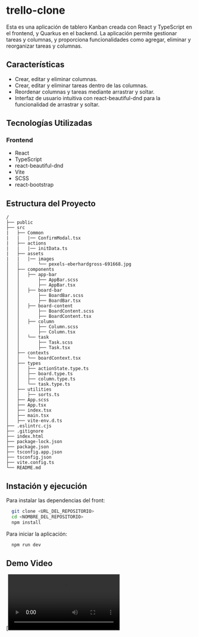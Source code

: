 # trello-clone
Esta es una aplicación de tablero Kanban creada con React y TypeScript en el frontend, y Quarkus en el backend. La aplicación permite gestionar tareas y columnas, y proporciona funcionalidades como agregar, eliminar y reorganizar tareas y columnas.

## Características

- Crear, editar y eliminar columnas.
- Crear, editar y eliminar tareas dentro de las columnas.
- Reordenar columnas y tareas mediante arrastrar y soltar.
- Interfaz de usuario intuitiva con react-beautiful-dnd para la funcionalidad de arrastrar y soltar.

## Tecnologías Utilizadas

### Frontend

- React
- TypeScript
- react-beautiful-dnd
- Vite
- SCSS
- react-bootstrap

## Estructura del Proyecto

```plaintext
/
├── public
├── src
|   ├── Common
|   |   |── ConfirmModal.tsx
|   ├── actions
|   |   |── initData.ts
|   ├── assets
|   |   |── images
│   │       └── pexels-eberhardgross-691668.jpg
│   ├── components
│   │   ├── app-bar
│   │       ├── AppBar.scss
│   │       ├── AppBar.tsx
│   │   ├── board-bar
│   │       ├── BoardBar.scss
│   │       ├── BoardBar.tsx
│   │   ├── board-content
│   │       ├── BoardContent.scss
│   │       ├── BoardContent.tsx
│   │   ├── column
│   │       ├── Column.scss
│   │       ├── Column.tsx
│   │   └── task
│   │       ├── Task.scss
│   │       ├── Task.tsx
│   ├── contexts
│   │   └── boardContext.tsx
│   ├── types
│   │   ├── actionState.type.ts
│   │   ├── board.type.ts
│   │   ├── column.type.ts
│   │   └── task.type.ts
│   ├── utilities
│   │   ├── sorts.ts
│   ├── App.scss
│   ├── App.tsx
│   ├── index.tsx
│   ├── main.tsx
│   ├── vite-env.d.ts
├── .eslintrc.cjs
├── .gitignore
├── index.html
├── package-lock.json
├── package.json
├── tsconfig.app.json
├── tsconfig.json
├── vite.config.ts
└── README.md
```

## Instación y ejecución

Para instalar las dependencias del front:

```bash
  git clone <URL_DEL_REPOSITORIO>
  cd <NOMBRE_DEL_REPOSITORIO>
  npm install
```

Para iniciar la aplicación:
```bash
  npm run dev
```

## Demo Video

[![Watch the video](https://github.com/lmalleret/trello-clone/blob/main/demo-video.mp4)
